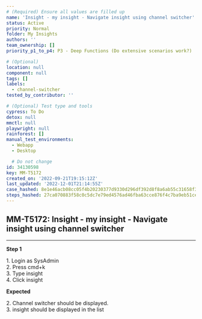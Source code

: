 ```yaml
---
# (Required) Ensure all values are filled up
name: 'Insight - my insight - Navigate insight using channel switcher'
status: Active
priority: Normal
folder: My Insights
authors: ''
team_ownership: []
priority_p1_to_p4: P3 - Deep Functions (Do extensive scenarios work?)

# (Optional)
location: null
component: null
tags: []
labels:
  - channel-switcher
tested_by_contributor: ''

# (Optional) Test type and tools
cypress: To Do
detox: null
mmctl: null
playwright: null
rainforest: []
manual_test_environments:
  - Webapp
  - Desktop

  # Do not change
id: 34130598
key: MM-T5172
created_on: '2022-09-21T19:15:12Z'
last_updated: '2022-12-01T21:14:55Z'
case_hashed: 8e1e46acb08cc05f4b20230377d9330d296df392d8f8a6ab55c31658f3e1d2dad4ab5d44adad75eb9c5314c5aefbe452
steps_hashed: 27ca070883f58c0c5dc7e79ed4576ad46fba63cce876f4c7ba9eb51ce9b505db2f869de2605c5e5ef8168b4e033a552a
---
```


<!-- (Auto-generated) Based on frontmatter's "key" and "name" -->

## MM-T5172: Insight - my insight - Navigate insight using channel switcher

---

**Step 1**

1\. Login as SysAdmin\
2\. Press cmd+k\
3\. Type insight\
4\. Click insight

**Expected**

2\. Channel switcher should be displayed.\
3\. insight should be displayed in the list
